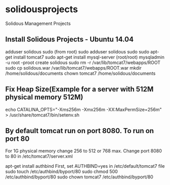 # solidousprojects
Solidous Management Projects

Install Solidous Projects - Ubuntu 14.04
------------------------------------------------------------------
adduser solidous sudo (from root)
sudo adduser solidous sudo
sudo apt-get install tomcat7
sudo apt-get install mysql-server   (root/root)
mysqladmin -u root -proot create solidous
sudo rm -r /var/lib/tomcat7/webapps/ROOT
sudo cp solidous.war /var/lib/tomcat7/webapps/ROOT.war
mkdir /home/solidous/documents
chown tomcat7 /home/solidous/documents

Fix Heap Size(Example for a server with 512M physical memory 512M)
------------------------------------------------------------------
echo CATALINA_OPTS="-Xms256m -Xmx256m -XX:MaxPermSize=256m" > /usr/share/tomcat7/bin/setenv.sh

By default tomcat run on port 8080. To run on port 80
------------------------------------------------------------------
For 1G physical memory change 256 to 512 or 768 max.
Change port 8080 to 80 in /etc/tomcat7/server.xml
<Connector port="80" protocol="HTTP/1.1" connectionTimeout="20000" URIEncoding="UTF-8" redirectPort="443" />

apt-get install authbind
First, set AUTHBIND=yes in /etc/default/tomcat7 file
sudo touch /etc/authbind/byport/80
sudo chmod 500 /etc/authbind/byport/80
sudo chown tomcat7 /etc/authbind/byport/80
